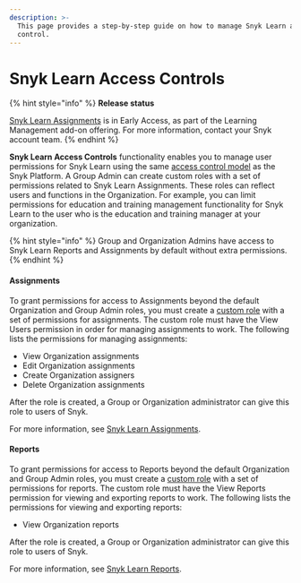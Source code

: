 ```yaml
---
description: >-
  This page provides a step-by-step guide on how to manage Snyk Learn access
  control.
---
```


# Snyk Learn Access Controls

{% hint style="info" %}
**Release status**

[Snyk Learn Assignments](snyk-learn-assignments.md) is in Early Access, as part of the Learning Management add-on offering. For more information, contact your Snyk account team.
{% endhint %}

**Snyk Learn Access Controls** functionality enables you to manage user permissions for Snyk Learn using the same [access control model](../../snyk-admin/user-roles/user-role-management.md) as the Snyk Platform. A Group Admin can create custom roles with a set of permissions related to Snyk Learn Assignments. These roles can reflect users and functions in the Organization. For example, you can limit permissions for education and training management functionality for Snyk Learn to the user who is the education and training manager at your organization.

{% hint style="info" %}
Group and Organization Admins have access to Snyk Learn Reports and Assignments by default without extra permissions.
{% endhint %}

#### Assignments

To grant permissions for access to Assignments beyond the default Organization and Group Admin roles, you must create a [custom role](../../snyk-admin/user-roles/custom-role-templates/snyk-learn-learning-admin.md) with a set of permissions for assignments. The custom role must have the View Users permission in order for managing assignments to work. The following lists the permissions for managing assignments:

* View Organization assignments&#x20;
* Edit Organization assignments
* Create Organization assigners
* Delete Organization assignments

After the role is created, a Group or Organization administrator can give this role to users of Snyk.&#x20;

For more information, see [Snyk Learn Assignments](snyk-learn-assignments.md).

#### Reports

To grant permissions for access to Reports beyond the default Organization and Group Admin roles, you must create a [custom role](../../snyk-admin/user-roles/custom-role-templates/snyk-learn-learning-admin.md) with a set of permissions for reports. The custom role must have the View Reports permission for viewing and exporting reports to work. The following lists the permissions for viewing and exporting reports:

* View Organization reports

After the role is created, a Group or Organization administrator can give this role to users of Snyk.&#x20;

For more information, see [Snyk Learn Reports](snyk-learn-reports.md).

